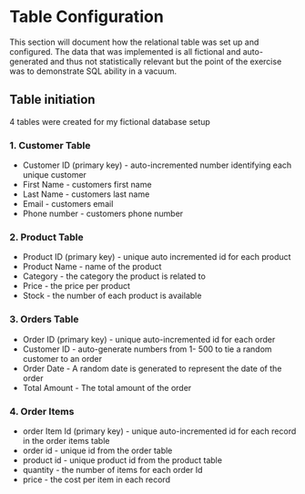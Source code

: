 # Table Configuration
This section will document how the relational table was set up and configured. The data that was implemented is all fictional and auto-generated and thus not statistically relevant but the point of the exercise was to demonstrate SQL ability in a vacuum. 

## Table initiation

4 tables were created for my fictional database setup

### 1. Customer Table
- Customer ID (primary key) - auto-incremented number identifying each unique customer
- First Name - customers first name
- Last Name - customers last name
- Email - customers email
- Phone number - customers phone number
### 2. Product Table
- Product ID (primary key) - unique auto incremented id for each product
- Product Name - name of the product
- Category - the category the product is related to
- Price - the price per product
- Stock - the number of each product is available
### 3. Orders Table
- Order ID (primary key) - unique auto-incremented id for each order
- Customer ID - auto-generate numbers from 1- 500 to tie a random customer to an order
- Order Date -  A random date is generated to represent the date of the order
- Total Amount - The total amount of the order
### 4. Order Items
- order Item Id (primary key) - unique auto-incremented id for each record in the order items table
- order id - unique id from the order table
- product id - unique product id from the  product table
- quantity - the number of items for each order Id
- price - the cost per item in each record


    
